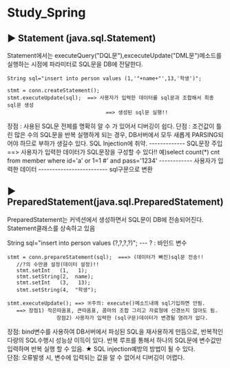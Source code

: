 # Study_Spring

▶ Statement (java.sql.Statement)
-----------------------------------------------------------------------
   Statement에서는 executeQuery("DQL문"),excecuteUpdate("DML문")메소드를 
     실행하는 시점에 파라미터로 SQL문을 DB에 전달한다.   
     
    String sql="insert into person values (1,'"+name+"',13,'학생')";
    
    stmt = conn.createStatement();
    stmt.executeUpdate(sql);  ==> 사용자가 입력한 데이터를 sql문과 조합해서 최종 sql문 생성
                                    ==> 생성된 sql문 실행!!
     
   장점 : 사용된 SQL문 전체를 명확히 알 수 가 있어서 디버깅이 쉽다.
   단점 : 조건값이 틀린 많은 수의 SQL문을 반복 실행하게 되는 경우, DB서버에서 모두 새롭게 
     PARSING되어야 하므로 부하가 생길수 있다.
     SQL Injection에 취약.
     -------------
     SQL문장 주입  ==> 사용자가 입력한 데이터가 SQL문장을 구성할 수 있다!!
     예)select count(*) cnt from member where id='a' or 1=1 #' and pass='1234'
                                                               ------------
                                                           사용자가 입력한 데이터
                                                          -------------------------
                                                             sql구문으로 변환          
                                                             

▶ PreparedStatement(java.sql.PreparedStatement)
-----------------------------------------------------------------------
  PreparedStatement는 커넥션에서 생성하면서 SQL문이 DB에 전송되어진다.
  Statement클래스를 상속하고 있음  
  
  String sql="insert into person values (?,?,?,?)";
                                         ---
                                         ? : 바인드 변수
                                         
    stmt = conn.prepareStatement(sql);  ===> (데이터가 빠진)sql문 전송!!
       //?의 수만큼 설정(데이터 설정)!!
       stmt.setInt   (1,   1);
       stmt.setString(2,  name);
       stmt.setInt   (3,   13);
       stmt.setString(4,  "학생");
       
    stmt.executeUpdate(); ==> ※주의: execute()메소드내에 sql기입하면 안됨.
       ==> 장점1) 작은따옴표, 큰따옴표, 콤마의 조합 그리고 자료형에 신경쓰지 않아도 됨.
                    장점2) 사용자가 입력한 (sql구문)데이터가 변경될 염려가 없다.
  
  
  장점: bind변수를 사용하여 DB서버에서 파싱된 SQL을 재사용하게 만듬으로, 
           반복적인 다량의 SQL수행시 성능상 이득이 있다.
           반복 루프를 통해서 하나의 SQL문에 변수값만 입력하며 반복 실행 할 수 있음.
         ★   SQL injection예방의 방법이 될 수 있다.     
  단점:
     오류발생 시, 변수에 입력되는 값을 알 수 없어서 디버깅이 어렵다.
     
     
     
 
 
 
 
     
